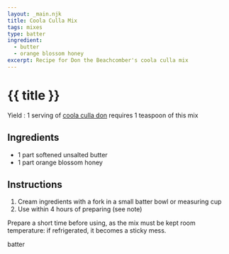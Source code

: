 ```yaml
---
layout: _main.njk
title: Coola Culla Mix
tags: mixes
type: batter
ingredient:
  - butter
  - orange blossom honey
excerpt: Recipe for Don the Beachcomber's coola culla mix
---
```


<!-- markdownlint-disable MD025 -->
# {{ title }}
<!-- markdownlint-enable MD025 -->

Yield
  : 1 serving of [coola culla don](/recipes/coola-culla-don/) requires 1 teaspoon of this mix

## Ingredients

* 1 part softened unsalted butter
* 1 part orange blossom honey

## Instructions

1. Cream ingredients with a fork in a small batter bowl or measuring cup
2. Use within 4 hours of preparing (see note)

<tiki-callout type="caution">

  Prepare a short time before using, as the mix must be kept room temperature: if refrigerated, it becomes a sticky mess.
</tiki-callout>

<div
  data-cat[0]="Batter"
  data-ingredient[0]="Butter, unsalted"
  data-ingredient[1]="Honey, orange blossom"
  data-ingredient[2]="Honey"
  data-pagefind-filter="
    Category[data-cat[0]],
    Ingredient[data-ingredient[0]],
    Ingredient[data-ingredient[1]],
    Ingredient[data-ingredient[2]]
  "
>
</div>

<div class="keywords" aria-hidden>batter</div>
